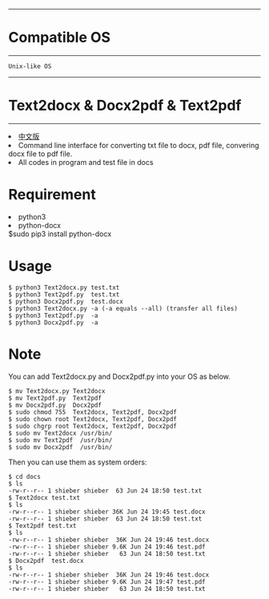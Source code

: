 -----------------
# Compatible OS #
-----------------
	Unix-like OS

------------------------------------
 # Text2docx & Docx2pdf & Text2pdf #
------------------------------------
<li><a href="README_CN.md">中文版</a></li>
<li> Command line interface for converting txt file to docx, pdf file, convering docx file to pdf file.</li>
<li> All codes in program and test file in docs</li>

# Requirement #
<li> python3 </li>
<li> python-docx </li>
$sudo pip3 install python-docx

# Usage #
    $ python3 Text2docx.py test.txt 
    $ python3 Text2pdf.py  test.txt
    $ python3 Docx2pdf.py  test.docx
    $ python3 Text2docx.py -a (-a equals --all) (transfer all files)
    $ python3 Text2pdf.py  -a 
    $ python3 Docx2pdf.py  -a 

# Note #
You can add Text2docx.py and Docx2pdf.py into your OS as below. 
	
	$ mv Text2docx.py Text2docx
	$ mv Text2pdf.py  Text2pdf 
	$ mv Docx2pdf.py  Docx2pdf 
	$ sudo chmod 755  Text2docx, Text2pdf, Docx2pdf
	$ sudo chown root Text2docx, Text2pdf, Docx2pdf
	$ sudo chgrp root Text2docx, Text2pdf, Docx2pdf
	$ sudo mv Text2docx /usr/bin/
	$ sudo mv Text2pdf  /usr/bin/
	$ sudo mv Docx2pdf  /usr/bin/

Then you can use them  as system orders: 

	$ cd docs
	$ ls
	-rw-r--r-- 1 shieber shieber  63 Jun 24 18:50 test.txt
	$ Text2docx test.txt 
	$ ls
	-rw-r--r-- 1 shieber shieber 36K Jun 24 19:45 test.docx
	-rw-r--r-- 1 shieber shieber  63 Jun 24 18:50 test.txt
	$ Text2pdf test.txt 
	$ ls
	-rw-r--r-- 1 shieber shieber  36K Jun 24 19:46 test.docx
	-rw-r--r-- 1 shieber shieber 9.6K Jun 24 19:46 test.pdf
	-rw-r--r-- 1 shieber shieber   63 Jun 24 18:50 test.txt
	$ Docx2pdf  test.docx
	$ ls
	-rw-r--r-- 1 shieber shieber  36K Jun 24 19:46 test.docx
	-rw-r--r-- 1 shieber shieber 9.6K Jun 24 19:47 test.pdf
	-rw-r--r-- 1 shieber shieber   63 Jun 24 18:50 test.txt
